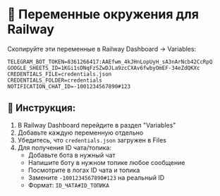 # 🔧 Переменные окружения для Railway

Скопируйте эти переменные в Railway Dashboard → Variables:

```
TELEGRAM_BOT_TOKEN=8361266417:AAEfwm_4kJHnLopUyH_sA3nArNcb42CcRpQ
GOOGLE_SHEETS_ID=1KGi1sDNqFzSZwDJLa9zcCXAv6fwbyOmEF-34eZdQKXc
CREDENTIALS_FILE=credentials.json
CREDENTIALS_FOLDER=credentials
NOTIFICATION_CHAT_ID=-1001234567890#123
```

## 📝 Инструкция:

1. В Railway Dashboard перейдите в раздел "Variables"
2. Добавьте каждую переменную отдельно
3. Убедитесь, что `credentials.json` загружен в Files
4. Для получения ID чата/топика:
   - Добавьте бота в нужный чат
   - Напишите боту в нужном топике любое сообщение
   - Посмотрите в логах ID чата и топика
   - Замените `-1001234567890#123` на реальный ID
   - Формат: `ID_ЧАТА#ID_ТОПИКА`
